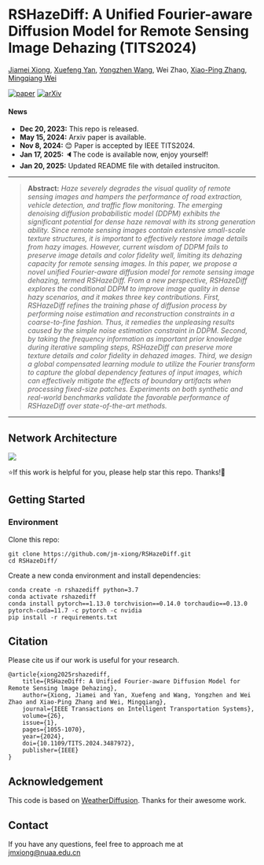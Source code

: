 # RSHazeDiff: A Unified Fourier-aware Diffusion Model for Remote Sensing lmage Dehazing (TITS2024)

[Jiamei Xiong](https://scholar.google.com/citations?user=-epzM98AAAAJ&hl=en), [Xuefeng Yan](https://scholar.google.com/citations?hl=en&user=C_sZsC0AAAAJ&view_op=list_works&sortby=pubdate), [Yongzhen Wang](https://scholar.google.com/citations?hl=en&user=fLeZQYkAAAAJ), Wei Zhao, [Xiao-Ping Zhang](https://scholar.google.ca/citations?hl=en&user=1fzb_z8AAAAJ&view_op=list_works&sortby=pubdate), [Mingqiang Wei](https://scholar.google.com/citations?user=TdrJj8MAAAAJ&hl=en&oi=ao)

[![paper](https://img.shields.io/badge/paper-TITS2024-blue)](https://ieeexplore.ieee.org/document/10747754)
[![arXiv](https://img.shields.io/badge/arXiv-2405.09083-red)](https://arxiv.org/abs/2405.09083)

#### News
- **Dec 20, 2023:** This repo is released. 
- **May 15, 2024:** Arxiv paper is available.
- **Nov 8, 2024:** 😊 Paper is accepted by IEEE TITS2024. 
- **Jan 17, 2025:** 🔈The code is available now, enjoy yourself!
- **Jan 20, 2025:** Updated README file with detailed instruciton.

<hr />

> **Abstract:** *Haze severely degrades the visual quality of remote sensing images and hampers the performance of road extraction, vehicle detection, and traffic flow monitoring. The emerging denoising diffusion probabilistic model (DDPM) exhibits the significant potential for dense haze removal with its strong generation ability. Since remote sensing images contain extensive small-scale texture structures, it is important to effectively restore image details from hazy images. However, current wisdom of DDPM fails to preserve image details and color fidelity well, limiting its dehazing capacity for remote sensing images. In this paper, we propose a novel unified Fourier-aware diffusion model for remote sensing image dehazing, termed RSHazeDiff. From a new perspective, RSHazeDiff explores the conditional DDPM to improve image quality in dense hazy scenarios, and it makes three key contributions. First, RSHazeDiff refines the training phase of diffusion process by performing noise estimation and reconstruction constraints in a coarse-to-fine fashion. Thus, it remedies the unpleasing results caused by the simple noise estimation constraint in DDPM. Second, by taking the frequency information as important prior knowledge during iterative sampling steps, RSHazeDiff can preserve more texture details and color fidelity in dehazed images. Third, we design a global compensated learning module to utilize the Fourier transform to capture the global dependency features of input images, which can effectively mitigate the effects of boundary artifacts when processing fixed-size patches. Experiments on both synthetic and real-world benchmarks validate the favorable performance of RSHazeDiff over state-of-the-art methods.* 
<hr />

## Network Architecture
<img src = "https://imgur.la/images/2025/01/20/Overview.jpg"> 

⭐If this work is helpful for you, please help star this repo. Thanks!🤗

## Getting Started
### Environment
Clone this repo:

```
git clone https://github.com/jm-xiong/RSHazeDiff.git
cd RSHazeDiff/
```

Create a new conda environment and install dependencies:

```
conda create -n rshazediff python=3.7
conda activate rshazediff
conda install pytorch==1.13.0 torchvision==0.14.0 torchaudio==0.13.0 pytorch-cuda=11.7 -c pytorch -c nvidia
pip install -r requirements.txt
```

## Citation
Please cite us if our work is useful for your research.

    @article{xiong2025rshazediff,
        title={RSHazeDiff: A Unified Fourier-aware Diffusion Model for Remote Sensing lmage Dehazing}, 
        author={Xiong, Jiamei and Yan, Xuefeng and Wang, Yongzhen and Wei Zhao and Xiao-Ping Zhang and Wei, Mingqiang},
        journal={IEEE Transactions on Intelligent Transportation Systems},
        volume={26},
        issue={1},
        pages={1055-1070},
        year={2024},
        doi={10.1109/TITS.2024.3487972},
        publisher={IEEE}
    }

## Acknowledgement

This code is based on [WeatherDiffusion](https://github.com/IGITUGraz/WeatherDiffusion). Thanks for their awesome work.

## Contact

If you have any questions, feel free to approach me at jmxiong@nuaa.edu.cn

